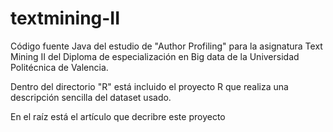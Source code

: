 # textmining-II
Código fuente Java del estudio de "Author Profiling" para la asignatura Text Mining II del Diploma de especialización en Big data de la Universidad Politécnica de Valencia.

Dentro del directorio "R" está incluido el proyecto R que realiza una descripción sencilla del dataset usado.

En el raíz está el artículo que decribre este proyecto
